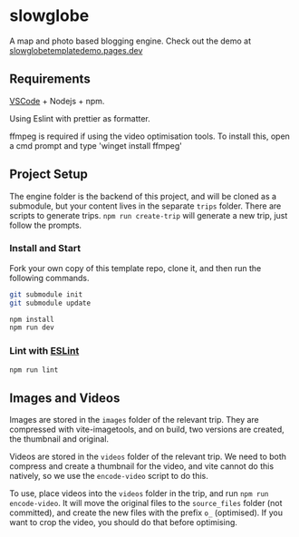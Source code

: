 # slowglobe

A map and photo based blogging engine. Check out the demo at [slowglobetemplatedemo.pages.dev](https://slowglobetemplatedemo.pages.dev/)

## Requirements

[VSCode](https://code.visualstudio.com/) + Nodejs + npm.

Using Eslint with prettier as formatter.

ffmpeg is required if using the video optimisation tools.
To install this, open a cmd prompt and type 'winget install ffmpeg'

## Project Setup

The engine folder is the backend of this project, and will be cloned as a submodule, but your content lives in the separate `trips` folder.
There are scripts to generate trips. `npm run create-trip` will generate a new trip, just follow the prompts.

### Install and Start

Fork your own copy of this template repo, clone it, and then run the following commands.

```sh
git submodule init
git submodule update

npm install
npm run dev
```

### Lint with [ESLint](https://eslint.org/)

```sh
npm run lint
```

## Images and Videos

Images are stored in the `images` folder of the relevant trip. They are compressed with vite-imagetools, and on build, two versions are created, the thumbnail and original.

Videos are stored in the `videos` folder of the relevant trip. We need to both compress and create a thumbnail for the video, and vite cannot do this natively, so we use the `encode-video` script to do this.

To use, place videos into the `videos` folder in the trip, and run `npm run encode-video`. It will move the original files to the `source_files` folder (not committed), and create the new files with the prefix `o_` (optimised). If you want to crop the video, you should do that before optimising.
